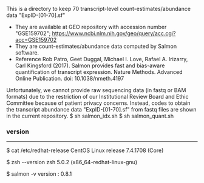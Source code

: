This is a directory to keep 70 transcript-level count-estimates/abundance data "ExpID-[01-70].sf"
- They are available at GEO repository with accession number "GSE159702"; https://www.ncbi.nlm.nih.gov/geo/query/acc.cgi?acc=GSE159702
- They are count-estimates/abundance data computed by Salmon software.
- Reference
Rob Patro, Geet Duggal, Michael I. Love, Rafael A. Irizarry, Carl Kingsford (2017).
Salmon provides fast and bias-aware quantification of transcript expression.
Nature Methods. Advanced Online Publication. doi: 10.1038/nmeth.4197

Unfortunately, we cannot provide raw sequencing data (in fastq or BAM formats) due to the restriction of our Institutional Review Board and Ethic Committee because of patient privacy concerns.
Instead, codes to obtain the transcript abundance data "ExpID-[01-70].sf" from fastq files are shown in the current repository.
$ sh salmon_idx.sh
$ sh salmon_quant.sh 


### version
---------------------------------------
$ cat /etc/redhat-release
CentOS Linux release 7.4.1708 (Core)

$ zsh --version
zsh 5.0.2 (x86_64-redhat-linux-gnu)

$ salmon -v
version : 0.8.1



